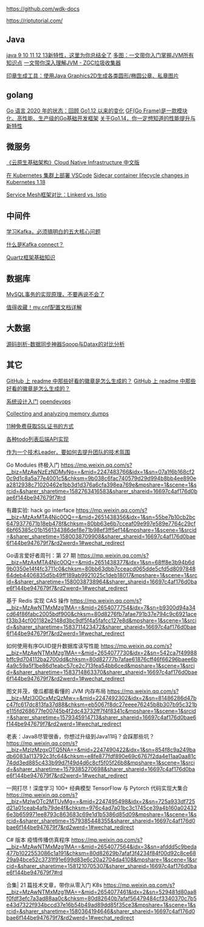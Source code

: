 https://github.com/wdk-docs

https://riptutorial.com/



## Java
[java 9 10 11 12 13新特性，这里为你总结全了](https://www.toutiao.com/a6737159885265306125/)
[多图：一文带你入门掌握JVM所有知识点](https://www.toutiao.com/a6790347449547358727)
[一文带你深入理解JVM - ZGC垃圾收集器](https://www.toutiao.com/i6790315426598355468/)

[印章生成工具：使用Java Graphics2D生成各类圆形/椭圆公章、私章图片](https://github.com/localhost02/SealUtil)


## golang
[Go 语言 2020 年的状态：回顾 Go1.12 以来的变化](https://www.toutiao.com/a6791264146424857099)
[GF(Go Frame)是一款模块化、高性能、生产级的Go基础开发框架](https://github.com/gogf/gf/blob/master/README_ZH.MD)
[关于Go1.14，你一定想知道的性能提升与新特性](https://www.toutiao.com/i6792777465518359054/)

## 微服务
[《云原生基础架构》Cloud Native Infrastructure 中文版](https://github.com/rootsongjc/cloud-native-infra/releases/tag/v20200214)

[在 Kubernetes 集群上部署 VSCode](https://www.toutiao.com/a6792098588861137415/)
[Sidecar container lifecycle changes in Kubernetes 1.18](https://banzaicloud.com/blog/k8s-sidecars/)

[Service Mesh框架对比：Linkerd vs. Istio](https://www.toutiao.com/a6669643970009629188/)

## 中间件
[学习Kafka，必须搞明白的五大核心问题](https://www.toutiao.com/a6752637966696317454/)

[什么是Kafka connect？](https://www.toutiao.com/a1657943945756680/)

[Quartz框架基础知识](https://learning.snssdk.com/feoffline/toutiao_wallet_bundles/toutiao_learning_wap/online/article.html?item_id=6793201878663430663&app_name=news_article)

## 数据库
[MySQL事务的实现原理，不要再说不会了](https://www.toutiao.com/a6782814934322381316)


[值得收藏！my.cnf配置文档详解](https://www.toutiao.com/a6781697909973844493)

## 大数据
[源码剖析-数据同步神器Sqoop与Datax的对比分析](https://www.toutiao.com/a6783493304936825355)

## 其它
[GitHub 上 readme 中那些好看的徽章是怎么生成的？](https://www.zhihu.com/question/315050421/answer/633736264)
[GitHub 上 readme 中那些好看的徽章是怎么生成的？](https://www.zhihu.com/question/315050421/answer/617238504)

[系统设计入门](https://github.com/donnemartin/system-design-primer/blob/master/README-zh-Hans.md)
[opendevops](https://www.toutiao.com/a1657937699824652/)

[Collecting and analyzing memory dumps](https://devblogs.microsoft.com/dotnet/collecting-and-analyzing-memory-dumps/)

[11种免费获取SSL证书的方式](https://www.toutiao.com/i6883395048126284292)

[各种todo列表后端API实现](https://github.com/davidfowl/Todos)

[作为一个技术Leader，要如何去提升团队的技术氛围](https://www.toutiao.com/a6792820868150985228)

 

Go Modules 终极入门
https://mp.weixin.qq.com/s?__biz=MzAwNzEzNDMyNg==&mid=2247483766&idx=1&sn=07a1f6b168cf20c9d1c8a5a77e4001c5&chksm=9b038c6fac740579d29d994b8bb4ee890ea2812938c71020462e1bb3d1d376a6cfa398ea769e&mpshare=1&scene=1&srcid=&sharer_sharetime=1582763416583&sharer_shareid=16697c4af176d0bae6f144be947679f7#rd


有趣实验: hack go interface
https://mp.weixin.qq.com/s?__biz=MzAxMTA4Njc0OQ==&mid=2651438356&idx=1&sn=55be7b10cb2bc6479377671b18eb478f&chksm=80bb63e6b7cceaf09e997e589e7764c29cf6bf65385c01b156134386def8e71b98ef3ff5ef14&mpshare=1&scene=1&srcid=&sharer_sharetime=1580038709908&sharer_shareid=16697c4af176d0bae6f144be947679f7&rd2werd=1#wechat_redirect


Go语言爱好者周刊：第 27 期
https://mp.weixin.qq.com/s?__biz=MzAxMTA4Njc0OQ==&mid=2651438377&idx=1&sn=68ff8e3b94b6d9b0350e14f4fc3711c0&chksm=80bb63dbb7cceacd065dde5cfd5d809784864deb4406835d5b49ff189ab9921025c1deb18017&mpshare=1&scene=1&srcid=&sharer_sharetime=1580038738964&sharer_shareid=16697c4af176d0bae6f144be947679f7&rd2werd=1#wechat_redirect

基于 Redis 实现 CAS 操作
https://mp.weixin.qq.com/s?__biz=MzAwNTMxMzg1MA==&mid=2654077754&idx=7&sn=b9300d94a34cd64f86fabc2005bdf900&chksm=80d8276fb7afae791b37e794c9c6921acef33b34cf001182e2148d3bc9df5f4a5fafcc127e8d&mpshare=1&scene=1&srcid=&sharer_sharetime=1583711423472&sharer_shareid=16697c4af176d0bae6f144be947679f7&rd2werd=1#wechat_redirect

如何使用有序GUID提升数据库读写性能
https://mp.weixin.qq.com/s?__biz=MzAwNTMxMzg1MA==&mid=2654077730&idx=2&sn=542ca7f49988bffc9d704112ba2700dd&chksm=80d82777b7afae61876cff46f66296baee6b4a9c59a5f1be86d1eabc57ce2c713fea54bb6ced&mpshare=1&scene=1&srcid=&sharer_sharetime=1583714863370&sharer_shareid=16697c4af176d0bae6f144be947679f7&rd2werd=1#wechat_redirect



图文并茂，傻瓜都能看懂的 JVM 内存布局
https://mp.weixin.qq.com/s?__biz=MzI3ODcxMzQzMw==&mid=2247492302&idx=2&sn=81486286d47bc47fc617dc813fa37d88&chksm=eb5067f8dc27eeee76245b8b307b95c321be115fd268677fe00745b4f2dc43732ff7f4f8341c&mpshare=1&scene=1&srcid=&sharer_sharetime=1579345914713&sharer_shareid=16697c4af176d0bae6f144be947679f7&rd2werd=1#wechat_redirect


老表：Java8尽管很香，你想过升级到Java11吗？会踩那些坑？
https://mp.weixin.qq.com/s?__biz=MzIzMzgxOTQ5NA==&mid=2247490422&idx=1&sn=854f8c9a249badb6083a113792c3fc64&chksm=e8fe877fdf890e69c6767f2da4e11aa0aa81c74dd3ed885c433b99d7f49d4d6c8cf5f05f26b8&mpshare=1&scene=1&srcid=&sharer_sharetime=1579385270698&sharer_shareid=16697c4af176d0bae6f144be947679f7&rd2werd=1#wechat_redirect


一网打尽！深度学习 100+ 经典模型 TensorFlow 与 Pytorch 代码实现大集合
https://mp.weixin.qq.com/s?__biz=MzIwOTc2MTUyMg==&mid=2247495498&idx=2&sn=725a933df725d21a01ceab4afb79de4f&chksm=976c4ad7a01bc3c1745ce39a4b160a024326e3b659971ee8793c863683c69e1d1b5386d85d09&mpshare=1&scene=1&srcid=&sharer_sharetime=1579385448355&sharer_shareid=16697c4af176d0bae6f144be947679f7&rd2werd=1#wechat_redirect

C# 版本 疫情传播仿真程序
https://mp.weixin.qq.com/s?__biz=MzAwNTMxMzg1MA==&mid=2654077564&idx=3&sn=afddd5c9beda477b1022553086c1a191&chksm=80d82629b7afaf3f4234f84f00d92c8ce6829a94bce52c3731f91e699d83e6c20a2704da4108&mpshare=1&scene=1&srcid=&sharer_sharetime=1581210705307&sharer_shareid=16697c4af176d0bae6f144be947679f7#rd




合集| 21 篇技术文章，带你从零入门 K8s
https://mp.weixin.qq.com/s?__biz=MzAwNTMxMzg1MA==&mid=2654077461&idx=2&sn=529481d80aa8f0fdf3efc7a3ad88aa0c&chksm=80d82640b7afaf56479484cf3340370c7b5e43d7322f934bccd37e16b54b49ad89dd85f35ce3&mpshare=1&scene=1&srcid=&sharer_sharetime=1580364194646&sharer_shareid=16697c4af176d0bae6f144be947679f7&rd2werd=1#wechat_redirect